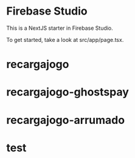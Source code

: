 # Firebase Studio

This is a NextJS starter in Firebase Studio.

To get started, take a look at src/app/page.tsx.
# recargajogo
# recargajogo-ghostspay
# recargajogo-arrumado
# test
